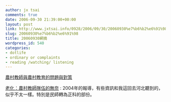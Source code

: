 ```yaml
---
author: jx tsai
comments: true
date: 2006-09-30 21:39:00+00:00
layout: post
link: http://www.jxtsai.info/0928/2006/09/30/20060930%e7%b6%b2%e6%91%98/
slug: 20060930%e7%b6%b2%e6%91%98
title: 20060930網摘
wordpress_id: 540
categories:
- dotlife
- ordinary or complaints
- reading /watching/ listening
---
```


[農村教師與農村教育的問題與對策](http://www.jyb.com.cn/gb/2004/03/19/zy/5-shzk/2.htm)

[老化：農村教師隊伍的無奈](http://www.jyb.com.cn/gb/2004/03/19/zy/5-shzk/1.htm) : 2004年的報導，有些資訊和我這回去河北聽到的，似乎不太一樣。特別是民師轉為正科的部份。
